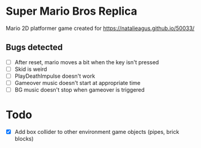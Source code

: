 # Super Mario Bros Replica

Mario 2D platformer game created for https://natalieagus.github.io/50033/

## Bugs detected
 - [ ] After reset, mario moves a bit when the key isn't pressed
 - [ ] Skid is weird
 - [ ] PlayDeathImpulse doesn't work
 - [ ] Gameover music doesn't start at appropriate time
 - [ ] BG music doesn't stop when gameover is triggered

# Todo
 - [x] Add box collider to other environment game objects (pipes, brick blocks)